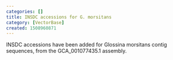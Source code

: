 ```yaml
---
categories: []
title: INSDC accessions for G. morsitans
category: [VectorBase]
created: 1508960871
---
```

INSDC accessions have been added for Glossina morsitans contig sequences, from the GCA_001077435.1 assembly.
